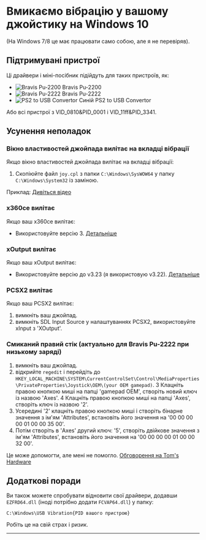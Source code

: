 # Вмикаємо вібрацію у вашому джойстику на Windows 10

(На Windows 7/8 це має працювати само собою, але я не перевіряв).

## Підтримувані пристрої

Ці драйвери і міні-посібник підійдуть для таких пристроїв, як:

- ![Bravis Pu-2200](https://github.com/Cinill/My-gamepad-drivers-collection/assets/72980216/5f2791f9-ca25-4f50-8af5-cab8cd117619) Bravis Pu-2200
- ![Bravis Pu-2222](https://github.com/Cinill/My-gamepad-drivers-collection/assets/72980216/ef60a557-1f4c-41f2-916c-ad2de7959ff1) Bravis Pu-2222
- ![PS2 to USB Convertor](https://github.com/Cinill/My-gamepad-drivers-collection/assets/72980216/e5588ecf-fbcb-4687-9252-621667088e3f) Синій PS2 to USB Convertor

Або всі пристрої з VID_0810&PID_0001 і VID_11ff&PID_3341.

## Усунення неполадок

### Вікно властивостей джойпада вилітає на вкладці вібрації

Якщо вікно властивостей джойпада вилітає на вкладці вібрації:

1. Скопіюйте файл `joy.cpl` з папки `C:\Windows\SysWOW64` у папку `C:\Windows\System32` із заміною.

Приклад: [Дивіться відео](https://www.youtube.com/watch?v=Un8nRb6pDBc)

### x360ce вилітає

Якщо ваш x360ce вилітає:

- Використовуйте версію 3. [Детальніше](https://github.com/x360ce/x360ce/discussions/1324)

### xOutput вилітає

Якщо ваш xOutput вилітає:

- Використовуйте версію до v3.23 (я використовую v3.22). [Детальніше](https://github.com/csutorasa/XOutput/issues/216)

### PCSX2 вилітає

Якщо ваш PCSX2 вилітає:

1. вимкніть ваш джойпад.
2. вимкніть SDL Input Source у налаштуваннях PCSX2, використовуйте xInput з 'XOutput'.

### Смиканий правий стік (актуально для Bravis Pu-2222 при низькому заряді)

1. вимкніть ваш джойпад.
2. відкрийте `regedit` і перейдіть до `HKEY_LOCAL_MACHINE\SYSTEM\CurrentControlSet\Control\MediaProperties\PrivateProperties\Joystick\OEM\(your OEM gamepad)`.
3 Клацніть правою кнопкою миші на папці 'gamepad OEM', створіть новий ключ із назвою 'Axes'.
4 Клацніть правою кнопкою миші на папці 'Axes', створіть ключ із назвою '2'.
5. Усередині '2' клацніть правою кнопкою миші і створіть бінарне значення з ім'ям 'Attributes', встановіть його значення на '00 00 00 00 01 00 00 35 00'.
6. Потім створіть в 'Axes' другий ключ: '5', створіть двійкове значення з ім'ям 'Attributes', встановіть його значення на '00 00 00 00 01 00 00 32 00'.

Це може допомогти, але мені не помогло. [Обговорення на Tom's Hardware](https://forums.tomshardware.com/threads/right-analog-stick-problem.98492/post-9929592)

## Додаткові поради

Ви також можете спробувати відновити свої драйвери, додавши `EZFRD64.dll` (іноді потрібно додати `FCVAP64.dll`) у папку:

`C:\Windows\USB Vibration{PID вашого пристрою}`

Робіть це на свій страх і ризик.

---
